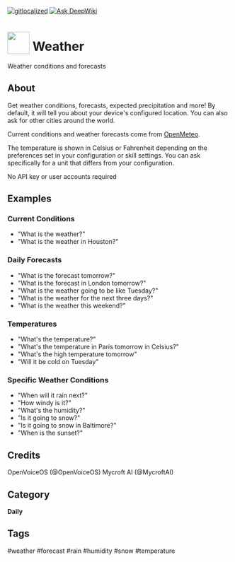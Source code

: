 [![gitlocalized ](https://gitlocalize.com/repo/9611/whole_project/badge.svg)](https://gitlocalize.com/repo/9662?utm_source=badge) [![Ask DeepWiki](https://deepwiki.com/badge.svg)](https://deepwiki.com/OpenVoiceOS/ovos-skill-weather)

# <img src='https://rawgithub.com/FortAwesome/Font-Awesome/master/svgs/solid/sun.svg' card_color='#FEE255' width='50' height='50' style='vertical-align:bottom'/> Weather
Weather conditions and forecasts

## About 
Get weather conditions, forecasts, expected precipitation and more!  By default, it will tell
you about your device's configured location. You can also ask for other cities around the world. 

Current conditions and weather forecasts come from [OpenMeteo](https://open-meteo.com).

The temperature is shown in Celsius or Fahrenheit depending on the preferences set in your configuration or skill settings.
You can ask specifically for a unit that differs from your configuration.

No API key or user accounts required

## Examples 
### Current Conditions
* "What is the weather?"
* "What is the weather in Houston?"

### Daily Forecasts
* "What is the forecast tomorrow?"
* "What is the forecast in London tomorrow?"
* "What is the weather going to be like Tuesday?"
* "What is the weather for the next three days?"
* "What is the weather this weekend?"
  
### Temperatures
* "What's the temperature?"
* "What's the temperature in Paris tomorrow in Celsius?"
* "What's the high temperature tomorrow"
* "Will it be cold on Tuesday"

### Specific Weather Conditions
* "When will it rain next?"
* "How windy is it?"
* "What's the humidity?"
* "Is it going to snow?"
* "Is it going to snow in Baltimore?"
* "When is the sunset?"

## Credits
OpenVoiceOS (@OpenVoiceOS)
Mycroft AI (@MycroftAI)

## Category
**Daily**

## Tags
#weather
#forecast
#rain
#humidity
#snow
#temperature
